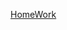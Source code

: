 
[HomeWork](https://docs.google.com/document/d/1PIA7ZKTzoYfNW4dsHDMwG4SpC2vLWuwMCGuZ5DqaM98/edit?usp=sharing)  
